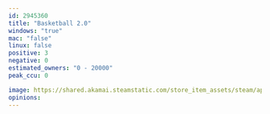 ```yaml
---
id: 2945360
title: "Basketball 2.0"
windows: "true"
mac: "false"
linux: false
positive: 3
negative: 0
estimated_owners: "0 - 20000"
peak_ccu: 0

image: https://shared.akamai.steamstatic.com/store_item_assets/steam/apps/2945360/header.jpg?t=1720509715
opinions:
---
```

